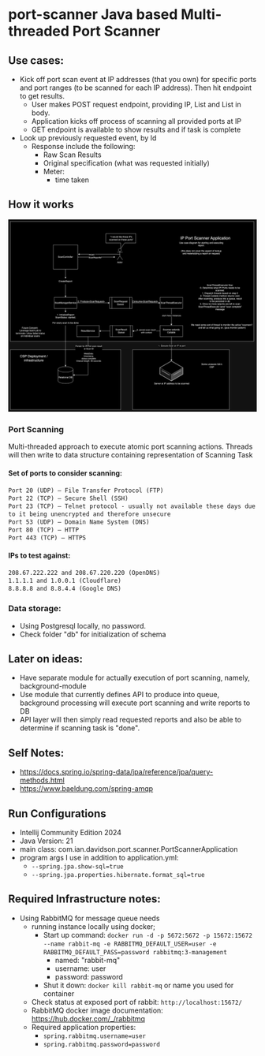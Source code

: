 # port-scanner Java based Multi-threaded Port Scanner

## Use cases:
- Kick off port scan event at IP addresses (that you own) for specific ports and port ranges (to be scanned for each IP address). Then hit endpoint to get results.
    - User makes POST request endpoint, providing IP, List<Port> and List<PortRange> in body.
    - Application kicks off process of scanning all provided ports at IP
    - GET endpoint is available to show results and if task is complete
- Look up previously requested event, by Id
    - Response include the following:
      - Raw Scan Results
      - Original specification (what was requested initially)
      - Meter:
        - time taken

## How it works
![HighLevel](docs/HighLevelSys.png)

### Port Scanning

Multi-threaded approach to execute atomic port scanning actions. 
Threads will then write to data structure containing representation of Scanning Task  


#### Set of ports to consider scanning:
```text
Port 20 (UDP) — File Transfer Protocol (FTP)
Port 22 (TCP) — Secure Shell (SSH)
Port 23 (TCP) — Telnet protocol - usually not available these days due to it being unencrypted and therefore unsecure
Port 53 (UDP) — Domain Name System (DNS)
Port 80 (TCP) — HTTP
Port 443 (TCP) — HTTPS
```

#### IPs to test against:
```text
208.67.222.222 and 208.67.220.220 (OpenDNS)
1.1.1.1 and 1.0.0.1 (Cloudflare)
8.8.8.8 and 8.8.4.4 (Google DNS)
```

### Data storage:
- Using Postgresql locally, no password.
- Check folder "db" for initialization of schema 


## Later on ideas:
- Have separate module for actually execution of port scanning, namely, background-module
- Use module that currently defines API to produce into queue, background processing will execute port scanning and write reports to DB
- API layer will then simply read requested reports and also be able to determine if scanning task is "done".

## Self Notes:
- https://docs.spring.io/spring-data/jpa/reference/jpa/query-methods.html
- https://www.baeldung.com/spring-amqp

## Run Configurations
- Intellij Community Edition 2024
- Java Version: 21
- main class: com.ian.davidson.port.scanner.PortScannerApplication
- program args I use in addition to application.yml:
  - `--spring.jpa.show-sql=true`   
  - `--spring.jpa.properties.hibernate.format_sql=true`

## Required Infrastructure notes:
- Using RabbitMQ for message queue needs
  - running instance locally using docker;
    - Start up command: `docker run -d -p 5672:5672 -p 15672:15672 --name rabbit-mq -e RABBITMQ_DEFAULT_USER=user -e RABBITMQ_DEFAULT_PASS=password rabbitmq:3-management`
      - named: "rabbit-mq"
      - username: user
      - password: password
    - Shut it down: `docker kill rabbit-mq` or name you used for container
  - Check status at exposed port of rabbit: `http://localhost:15672/`
  - RabbitMQ docker image documentation: https://hub.docker.com/_/rabbitmq 
  - Required application properties:
    - `spring.rabbitmq.username=user`
    - `spring.rabbitmq.password=password`

